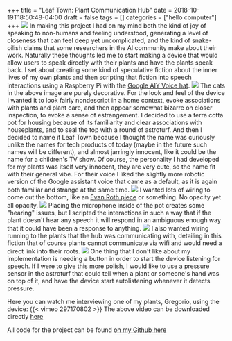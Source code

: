 +++
title = "Leaf Town: Plant Communication Hub"
date = 2018-10-19T18:50:48-04:00
draft = false
tags = []
categories = ["hello computer"]
+++
![](/images/HelloComp/LeafTown/SSHBanner.png)
In making this project I had on my mind both the kind of joy of speaking to non-humans and feeling understood, generating a level of closeness that can feel deep yet uncomplicated, and the kind of snake-oilish claims that some researchers in the AI community make about their work. Naturally these thoughts led me to start making a device that would allow users to speak directly with their plants and have the plants speak back. I set about creating some kind of speculative fiction about the inner lives of my own plants and then scripting that fiction into speech interactions using a Raspberry Pi with the [Google AIY Voice hat](https://aiyprojects.withgoogle.com/voice/).
![](/images/HelloComp/LeafTown/TheHub.jpg)
The cats in the above image are purely decorative. For the look and feel of the device I wanted it to look fairly nondescript in a home context, evoke associations with plants and plant care, and then appear somewhat bizarre on closer inspection, to evoke a sense of estrangement. I decided to use a terra cotta pot for housing because of its familiarity and clear associations with houseplants, and to seal the top with a round of astroturf. And then I decided to name it Leaf Town because I thought the name was curiously unlike the names for tech products of today (maybe in the future such names will be different), and almost jarringly innocent, like it could be the name for a children's TV show. Of course, the personality I had developed for my plants was itself very innocent, they are very cute, so the name fit with their general vibe. For their voice I liked the slightly more robotic version of the Google assistant voice that came as a default, as it is again both familiar and strange at the same time.
![](/images/HelloComp/LeafTown/Wires.jpg)
I wanted lots of wiring to come out the bottom, like an [Evan Roth piece](http://www.evan-roth.com/work/kites-and-websites/) or something. No opacity yet all opacity.
![](/images/HelloComp/LeafTown/Inside.jpg)
Placing the microphone inside of the pot creates some "hearing" issues, but I scripted the interactions in such a way that if the plant doesn't hear any speech it will respond in an ambiguous enough way that it could have been a response to anything.
![](/images/HelloComp/LeafTown/Gregorio.jpg)
I also wanted wiring running to the plants that the hub was communicating with, detailing in this fiction that of course plants cannot communicate via wifi and would need a direct link into their roots.
![](/images/HelloComp/LeafTown/TheButton.jpg)
One thing that I don't like about my implementation is needing a button in order to start the device listening for speech. If I were to give this more polish, I would like to use a pressure sensor in the astroturf that could tell when a plant or someone's hand was on top of it, and have the device start autolistening whenever it detects pressure.

Here you can watch me interviewing one of my plants, Gregorio, using the device:
{{< vimeo 297170802 >}}
The above video can be downloaded directly [here](https://www.dropbox.com/s/fc8fyvpkl43jew1/EditedPlantTalk.mov?dl=0)

All code for the project can be found [on my Github here](https://github.com/miamiww/HelloComputer/tree/master/plant_communication_hub)
